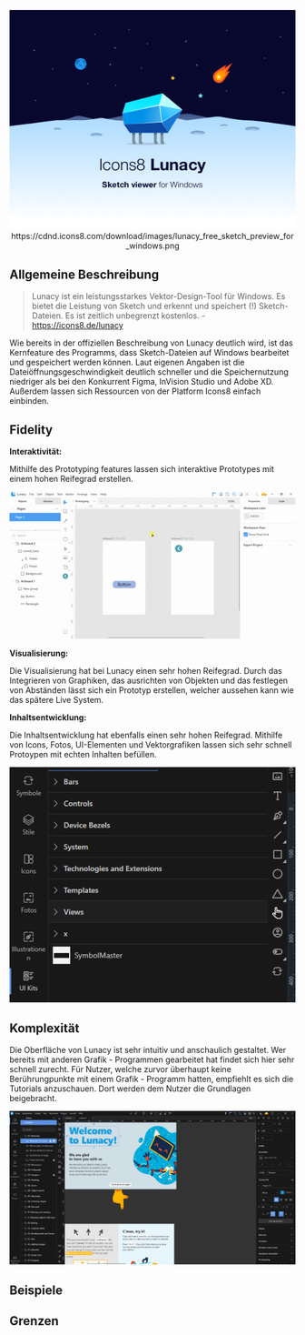 <p align="center">
    <img src="./lunacy_free_sketch_preview_for_windows.png">
    https://cdnd.icons8.com/download/images/lunacy_free_sketch_preview_for_windows.png
</p>

## Allgemeine Beschreibung

> Lunacy ist ein leistungsstarkes Vektor-Design-Tool für Windows. Es bietet die Leistung von Sketch und erkennt und speichert (!) Sketch-Dateien. Es ist zeitlich unbegrenzt kostenlos. - https://icons8.de/lunacy

Wie bereits in der offiziellen Beschreibung von Lunacy deutlich wird, ist das Kernfeature des Programms, dass Sketch-Dateien auf Windows bearbeitet und gespeichert werden können. Laut eigenen Angaben ist die Dateiöffnungsgeschwindigkeit deutlich schneller und die Speichernutzung niedriger als bei den Konkurrent Figma, InVision Studio und Adobe XD. Außerdem lassen sich Ressourcen von der Platform Icons8 einfach einbinden.

## Fidelity

**Interaktivität:**

Mithilfe des Prototyping features lassen sich interaktive Prototypes mit einem hohen Reifegrad erstellen.

<p align="center">
  <img src="./proto-demo.gif">
</p>

**Visualisierung:**

Die Visualisierung hat bei Lunacy einen sehr hohen Reifegrad. Durch das Integrieren von Graphiken, das ausrichten von Objekten und das festlegen von Abständen lässt sich ein Prototyp erstellen, welcher aussehen kann wie das spätere Live System.

**Inhaltsentwicklung:**

Die Inhaltsentwicklung hat ebenfalls einen sehr hohen Reifegrad. Mithilfe von Icons, Fotos, UI-Elementen und Vektorgrafiken lassen sich sehr schnell Protoypen mit echten Inhalten befüllen.

<p align="center">
  <img src="./visualisierung.PNG">
</p>

## Komplexität

Die Oberfläche von Lunacy ist sehr intuitiv und anschaulich gestaltet. Wer bereits mit anderen Grafik - Programmen gearbeitet hat findet sich hier sehr schnell zurecht. Für Nutzer, welche zurvor überhaupt keine Berührungpunkte mit einem Grafik - Programm hatten, empfiehlt es sich die Tutorials anzuschauen. Dort werden dem Nutzer die Grundlagen beigebracht.

<p align="center">
  <img src="./tutorial.PNG">
</p>


## Beispiele

## Grenzen
